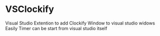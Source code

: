 # VSClockify
Visual Studio Extention to add Clockify Window to  visual studio widows
Easily Timer can be start from visual studio itself
